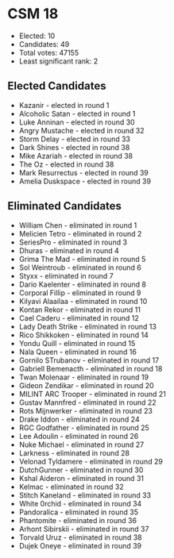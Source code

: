 # CSM 18

* Elected: 10
* Candidates: 49
* Total votes: 47155
* Least significant rank: 2

## Elected Candidates


* Kazanir - elected in round 1
* Alcoholic Satan - elected in round 1
* Luke Anninan - elected in round 30
* Angry Mustache - elected in round 32
* Storm Delay - elected in round 33
* Dark Shines - elected in round 38
* Mike Azariah - elected in round 38
* The Oz  - elected in round 38
* Mark Resurrectus - elected in round 39
* Amelia Duskspace - elected in round 39


## Eliminated Candidates

* William Chen - eliminated in round 1
* Melicien Tetro - eliminated in round 2
* SeriesPro  - eliminated in round 3
* Dhuras - eliminated in round 4
* Grima The Mad - eliminated in round 5
* Sol Weintroub  - eliminated in round 6
* Styxx  - eliminated in round 7
* Dario Kaelenter - eliminated in round 8
* Corporal Fillip - eliminated in round 9
* Kilyavi Alaailaa - eliminated in round 10
* Kontan Rekor - eliminated in round 11
* Cael Caderu - eliminated in round 12
* Lady Death Strike - eliminated in round 13
* Rico Shikkoken - eliminated in round 14
* Yondu Quill - eliminated in round 15
* Nala Queen - eliminated in round 16
* Gornilo STrubanov - eliminated in round 17
* Gabriell Bemenacth - eliminated in round 18
* Twan Molenaar - eliminated in round 19
* Gideon Zendikar - eliminated in round 20
* MILINT ARC Trooper - eliminated in round 21
* Gustav Mannfred - eliminated in round 22
* Rots Mijnwerker - eliminated in round 23
* Drake Iddon - eliminated in round 24
* RGC Godfather  - eliminated in round 25
* Lee Adoulin - eliminated in round 26
* Nuke Michael - eliminated in round 27
* Larkness - eliminated in round 28
* Velonad Tyldamere - eliminated in round 29
* DutchGunner - eliminated in round 30
* Kshal Aideron - eliminated in round 31
* Kelmac - eliminated in round 32
* Stitch Kaneland - eliminated in round 33
* White 0rchid - eliminated in round 34
* Pandoralica  - eliminated in round 35
* Phantomite  - eliminated in round 36
* Arhont Sibirskii - eliminated in round 37
* Torvald Uruz - eliminated in round 38
* Dujek Oneye - eliminated in round 39

